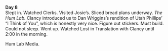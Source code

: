 **Day 8**  
Slept in. Watched Clerks. Visited Josie’s. Sliced bread plans underway. *The Hum Lab.* Clancy introduced us to Dan Wriggins’s rendition of Utah Phillips’ “I Think of You”, which is honestly very nice. Figure out stickers. Must build. Could not sleep. Went up. Watched Lost in Translation with Clancy until 2:00 in the morning. 

Hum Lab Media.